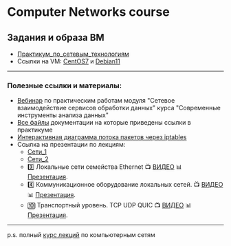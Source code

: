 # Computer Networks course

## Задания и образа ВМ
- [Практикум_по_сетевым_технологиям](https://disk.yandex.ru/i/tFouSyDpPXG7Zw)
- Ссылки на VM: [CentOS7](https://disk.yandex.ru/d/Lh2_t-QgK6b-8g) и [Debian11](https://disk.yandex.ru/d/bLEhmrwB-6TQRA)

---

### Полезные ссылки и материалы:

- [Вебинар](https://www.youtube.com/watch?si=ArtlMygU3ZGDs6OB&v=OtxchwM3fBw&feature=youtu.be) по практическим работам модуля "Сетевое взаимодействие сервисов обработки данных" курса "Современные инструменты анализа данных"
- [Все файлы](https://disk.yandex.ru/d/3bbshA90QCISjA) документации на которые приведены ссылки в практикуме
- [Интерактивная диаграмма потока пакетов через iptables](https://zersh01.github.io/iptables_interactive_scheme/)
- Ссылка на презентации по лекциям:
  -  [Сети_1](https://disk.yandex.ru/i/09qBbjjJhgCrNQ)
  -  [Сети_2](https://disk.yandex.ru/i/ESBIy-dKah8y7w)
  -  3️⃣ Локальные сети семейства Ethernet 📺 [ВИДЕО](https://vk.com/wall-211496571_3) 📊 [Презентация](https://t.me/itsmdaofiles/60).
  -  4️⃣ Коммуникационное оборудование локальных сетей. 📺 [ВИДЕО](https://vk.com/wall-211496571_4) 📊 [Презентация](https://t.me/itsmdaofiles/61).
  -  🔟 Транспортный уровень. TCP UDP QUIC 📺 [ВИДЕО](https://vk.com/video-211496571_456239031) 📊 [Презентация](https://t.me/itsmdaofiles/67).

--- 

p.s. полный [курс лекций](https://www.youtube.com/playlist?list=PLf4R2kS4aMYazLYKqz1hQi_Upz0rfLFjy) по компьютерным сетям


